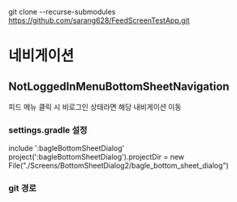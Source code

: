 git clone --recurse-submodules https://github.com/sarang628/FeedScreenTestApp.git


# 네비게이션
## NotLoggedInMenuBottomSheetNavigation
피드 메뉴 클릭 시 비로그인 상태라면 해당 내비게이션 이동

### settings.gradle 설정
include ':bagleBottomSheetDialog'
project(':bagleBottomSheetDialog').projectDir = new File("./Screens/BottomSheetDialog2/bagle_bottom_sheet_dialog")

### git 경로
